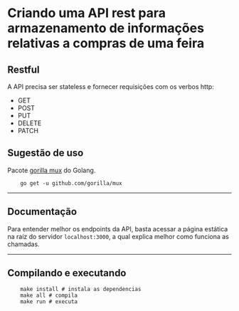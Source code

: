 # Criando uma API rest para armazenamento de informações relativas a compras de uma feira

## Restful

A API precisa ser stateless e fornecer requisições com os verbos http:

- GET
- POST
- PUT
- DELETE
- PATCH

## Sugestão de uso

Pacote [gorilla mux](github.com/gorilla/mux) do Golang.

```shell
    go get -u github.com/gorilla/mux
```

---

## Documentação

Para entender melhor os endpoints da API, basta acessar a página estática na raíz do servidor `localhost:3000`, a qual explica melhor como funciona as chamadas.

---

## Compilando e executando

```shell
    make install # instala as dependencias 
    make all # compila
    make run # executa
```
